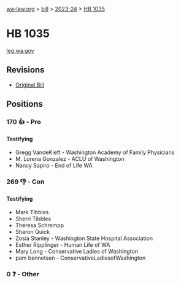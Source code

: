[wa-law.org](/) > [bill](/bill/) > [2023-24](/bill/2023-24/) > [HB 1035](/bill/2023-24/hb/1035/)

# HB 1035
[leg.wa.gov](https://app.leg.wa.gov/billsummary?BillNumber=1035&Year=2023&Initiative=false)

## Revisions
* [Original Bill](1/)

## Positions
### 170 👍 - Pro
#### Testifying
* Gregg VandeKieft - Washington Academy of Family Physicians 
* M. Lorena Gonzalez - ACLU of Washington
* Nancy  Sapiro - End of Life WA

### 269 👎 - Con
#### Testifying
* Mark Tibbles
* Sherri Tibbles
* Theresa Schrempp
* Sharon Quick
* Zosia Stanley - Washington State Hospital Association
* Esther Ripplinger - Human Life of WA
* Mary Long - Conservative Ladies of Washington
* pam bennetsen - ConservativeLadiesofWashington

### 0 ❓ - Other
